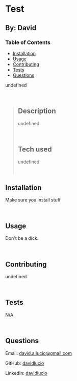 # Test

## By: David

<a name="back"></a>
### Table of Contents

* [Installation](#installation)
* [Usage](#usage)
* [Contributing](#contributing)
* [Tests](#tests)
* [Questions](#questions)


undefined

&nbsp;

> ## **Description**<br/>
> undefined<br/>
> 
> &nbsp;
>
> ## **Tech used**<br/>
> undefined  
>
> &nbsp;



<a name="installation"></a>
## Installation  
Make sure you install stuff  


&nbsp;

<a name="usage"></a>
## Usage  
Don't be a dick.  

&nbsp;

<a name="contributing"></a>
## Contributing
undefined  


&nbsp;

<a name="tests"></a>
## Tests
N/A  


&nbsp;

<a name="questions"></a>
## Questions

Email: [david.a.lucio@gmail.com](mailto:{answers.email})  

GitHub: [davidlucio](http://github.comdavidlucio)  

LinkedIn: [davidlucio](https://www.linkedin.com/in/david.a.lucio@gmail.com)